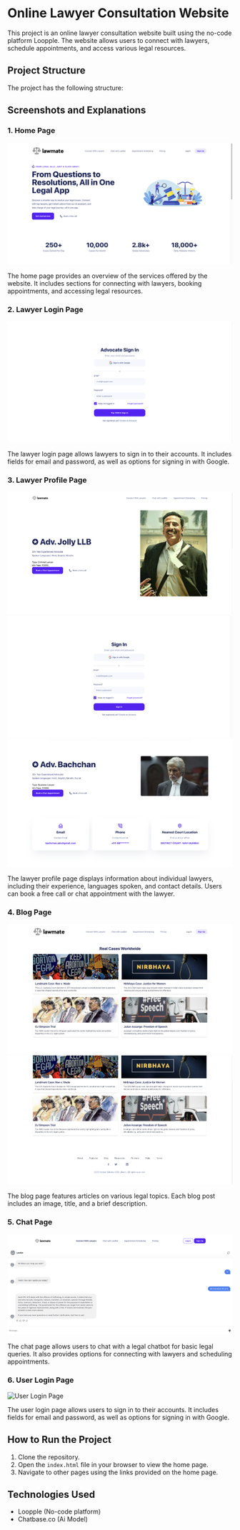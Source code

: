 # Online Lawyer Consultation Website

This project is an online lawyer consultation website built using the no-code platform Loopple. The website allows users to connect with lawyers, schedule appointments, and access various legal resources.

## Project Structure

The project has the following structure:

## Screenshots and Explanations

### 1. Home Page

![Home Page](ScreenShots/index_main.png)

The home page provides an overview of the services offered by the website. It includes sections for connecting with lawyers, booking appointments, and accessing legal resources.

### 2. Lawyer Login Page

![Lawyer Login Page](ScreenShots/lawyer_login.png)

The lawyer login page allows lawyers to sign in to their accounts. It includes fields for email and password, as well as options for signing in with Google.

### 3. Lawyer Profile Page

![Lawyer Profile Page](ScreenShots/lawyer1.png)
![Lawyer Profile Page](ScreenShots/lawyer1_full.png)
![Lawyer Profile Page](ScreenShots/lawyer2.png)

The lawyer profile page displays information about individual lawyers, including their experience, languages spoken, and contact details. Users can book a free call or chat appointment with the lawyer.

### 4. Blog Page

![Blog Page](ScreenShots/blog.png)
![Blog Page](ScreenShots/blog2.png)


The blog page features articles on various legal topics. Each blog post includes an image, title, and a brief description.

### 5. Chat Page

![Chat Page](ScreenShots/lawbot.png)

The chat page allows users to chat with a legal chatbot for basic legal queries. It also provides options for connecting with lawyers and scheduling appointments.

### 6. User Login Page

![User Login Page](ScreenShots/user_login.png)

The user login page allows users to sign in to their accounts. It includes fields for email and password, as well as options for signing in with Google.

## How to Run the Project

1. Clone the repository.
2. Open the `index.html` file in your browser to view the home page.
3. Navigate to other pages using the links provided on the home page.

## Technologies Used

- Loopple (No-code platform)
- Chatbase.co (Ai Model)

